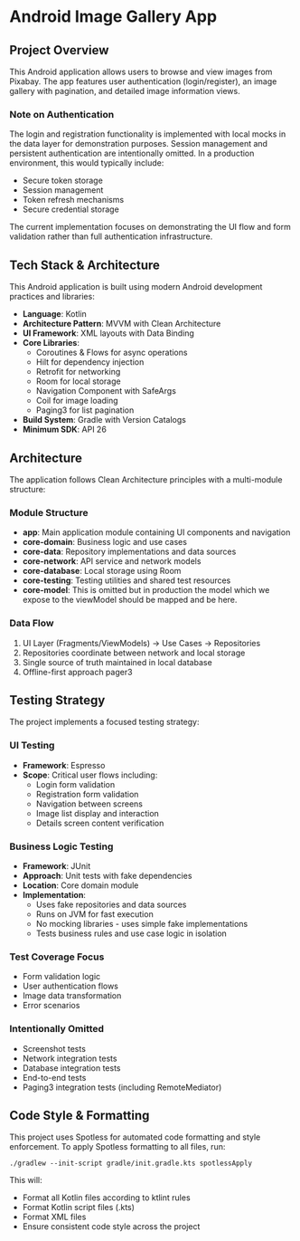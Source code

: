 # Android Image Gallery App

## Project Overview

This Android application allows users to browse and view images from Pixabay. The app features user authentication (login/register), an image gallery with pagination, and detailed image information views.

### Note on Authentication

The login and registration functionality is implemented with local mocks in the data layer for demonstration purposes. Session management and persistent authentication are intentionally omitted. In a production environment, this would typically include:

- Secure token storage
- Session management
- Token refresh mechanisms
- Secure credential storage

The current implementation focuses on demonstrating the UI flow and form validation rather than full authentication infrastructure.

## Tech Stack & Architecture

This Android application is built using modern Android development practices and libraries:

- **Language**: Kotlin
- **Architecture Pattern**: MVVM with Clean Architecture
- **UI Framework**: XML layouts with Data Binding
- **Core Libraries**:
  - Coroutines & Flows for async operations
  - Hilt for dependency injection
  - Retrofit for networking
  - Room for local storage
  - Navigation Component with SafeArgs
  - Coil for image loading
  - Paging3 for list pagination
- **Build System**: Gradle with Version Catalogs
- **Minimum SDK**: API 26

## Architecture

The application follows Clean Architecture principles with a multi-module structure:

### Module Structure

- **app**: Main application module containing UI components and navigation
- **core-domain**: Business logic and use cases
- **core-data**: Repository implementations and data sources
- **core-network**: API service and network models
- **core-database**: Local storage using Room
- **core-testing**: Testing utilities and shared test resources
- **core-model**: This is omitted but in production the model which we expose to the viewModel should be mapped and be here.

### Data Flow

1. UI Layer (Fragments/ViewModels) → Use Cases → Repositories
2. Repositories coordinate between network and local storage
3. Single source of truth maintained in local database
4. Offline-first approach pager3

## Testing Strategy

The project implements a focused testing strategy:

### UI Testing

- **Framework**: Espresso
- **Scope**: Critical user flows including:
  - Login form validation
  - Registration form validation
  - Navigation between screens
  - Image list display and interaction
  - Details screen content verification

### Business Logic Testing

- **Framework**: JUnit
- **Approach**: Unit tests with fake dependencies
- **Location**: Core domain module
- **Implementation**:
  - Uses fake repositories and data sources
  - Runs on JVM for fast execution
  - No mocking libraries - uses simple fake implementations
  - Tests business rules and use case logic in isolation

### Test Coverage Focus

- Form validation logic
- User authentication flows
- Image data transformation
- Error scenarios

### Intentionally Omitted

- Screenshot tests
- Network integration tests
- Database integration tests
- End-to-end tests
- Paging3 integration tests (including RemoteMediator)

## Code Style & Formatting

This project uses Spotless for automated code formatting and style enforcement. To apply Spotless formatting to all files, run:

```shell
./gradlew --init-script gradle/init.gradle.kts spotlessApply
```

This will:

- Format all Kotlin files according to ktlint rules
- Format Kotlin script files (.kts)
- Format XML files
- Ensure consistent code style across the project
